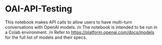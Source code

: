 # OAI-API-Testing

This notebook makes API calls to allow users to have multi-turn conversations with OpenAI models. 
/n The notebook is intended to be run in a Colab environment. 
/n Refer to https://platform.openai.com/docs/models for the full list of models and their specs.
